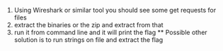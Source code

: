 
1. Using Wireshark or similar tool you should see some get requests for files 
2. extract the binaries or the zip and extract from that
3. run it from command line and it will print the flag ** Possible other solution is to run strings on file and extract the flag

